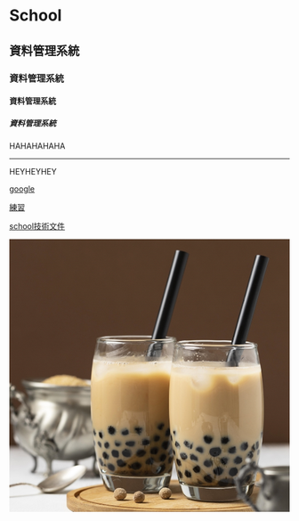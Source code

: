# School
## 資料管理系統
### 資料管理系統
#### 資料管理系統
##### 資料管理系統
HAHAHAHAHA<br> 
<hr>
HEYHEYHEY

[google](https://www.google.com)

[練習](exam.txt)

[school技術文件](doc/index.html)

![珍珠奶茶](pic\tea.jpg)
